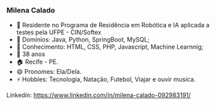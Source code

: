 ### Milena Calado 

- 🔭 Residente no Programa de Residência em Robótica e IA aplicada a testes pela UFPE - CIN/Softex
- 🌱 Domínios: Java, Python, SpringBoot, MySQL;
- 🌱 Conhecimento: HTML, CSS, PHP, Javascript, Machine Learnnig;
- 💬 38 anos
- :house: Recife - PE.
- 😄 Pronomes: Ela/Dela.
- ⚡ Hobbies: Tecnologia, Natação, Futebol, Viajar e ouvir musica.

Linkedin: https://www.linkedin.com/in/milena-calado-092983191/




